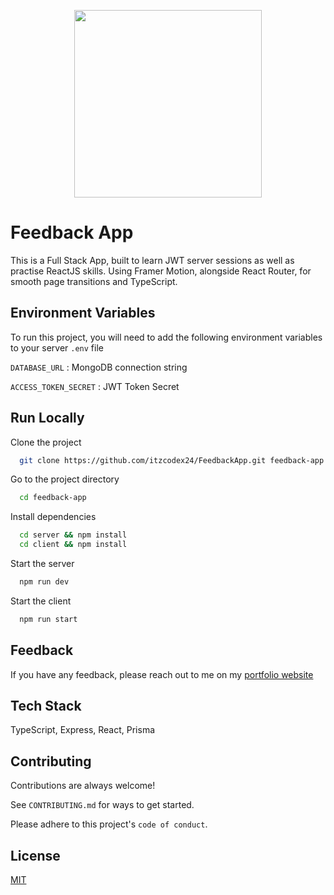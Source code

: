 <p align="center">
  <img src="https://i.imgur.com/l3co8R0.png" width="300" height="300" />
</p>


# Feedback App 

This is a Full Stack App, built to learn JWT server sessions as well as practise ReactJS skills. Using Framer Motion, alongside React Router, for smooth page transitions and TypeScript.



## Environment Variables

To run this project, you will need to add the following environment variables to your server `.env` file

`DATABASE_URL` : MongoDB connection string

`ACCESS_TOKEN_SECRET` : JWT Token Secret 




## Run Locally

Clone the project

```bash
  git clone https://github.com/itzcodex24/FeedbackApp.git feedback-app
```

Go to the project directory

```bash
  cd feedback-app
```

Install dependencies

```bash
  cd server && npm install 
  cd client && npm install
```

Start the server

```bash
  npm run dev
```

Start the client 

```bash
  npm run start 
```


## Feedback

If you have any feedback, please reach out to me on my [portfolio website]('https://codex-dev.vercel.app')


## Tech Stack

TypeScript, Express, React, Prisma

## Contributing

Contributions are always welcome!

See `CONTRIBUTING.md` for ways to get started.

Please adhere to this project's `code of conduct`.


## License

[MIT](https://choosealicense.com/licenses/mit/)

